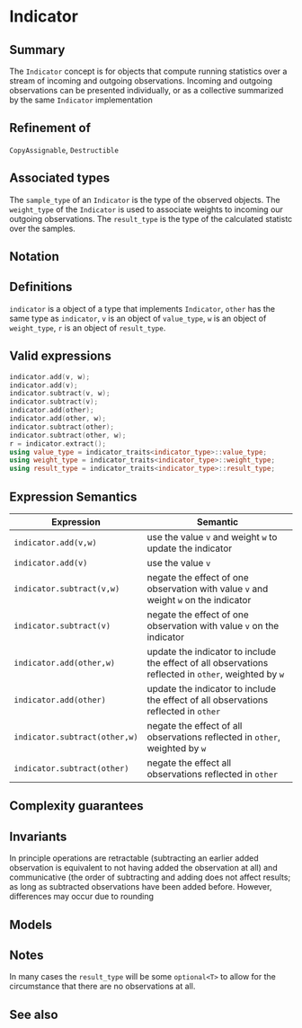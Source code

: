 # Indicator

## Summary
The `Indicator` concept is for objects that compute running statistics over a stream of incoming and outgoing observations. Incoming and outgoing observations can be presented individually, or as a collective summarized by the same `Indicator` implementation

## Refinement of
`CopyAssignable`, `Destructible` 

## Associated types
The `sample_type` of an `Indicator` is the type of the observed objects. The `weight_type` of the `Indicator` is used to associate weights to incoming our outgoing observations. The `result_type` is the type of the calculated statistc over the samples. 

## Notation

## Definitions
`indicator` is a object of a type that implements `Indicator`, `other` has the same type as `indicator`, `v` is an object of `value_type`, `w` is an object of `weight_type`, `r` is an object of `result_type`.

## Valid expressions
```cpp
indicator.add(v, w);
indicator.add(v);
indicator.subtract(v, w);
indicator.subtract(v);
indicator.add(other);
indicator.add(other, w);
indicator.subtract(other);
indicator.subtract(other, w);
r = indicator.extract();
using value_type = indicator_traits<indicator_type>::value_type;
using weight_type = indicator_traits<indicator_type>::weight_type;
using result_type = indicator_traits<indicator_type>::result_type;
```

## Expression Semantics

|Expression|Semantic|
|----------|--------|
|`indicator.add(v,w)`|use the value `v` and weight `w` to update the indicator|
|`indicator.add(v)`|use the value `v`|
|`indicator.subtract(v,w)`|negate the effect of one observation with value `v` and weight `w` on the indicator|
|`indicator.subtract(v)`|negate the effect of one observation with value `v` on the indicator|
|`indicator.add(other,w)`|update the indicator to include the effect of all observations reflected in `other`, weighted by `w`|
|`indicator.add(other)`|update the indicator to include the effect of all observations reflected in `other`|
|`indicator.subtract(other,w)`|negate the effect of all observations reflected in `other`, weighted by `w`|
|`indicator.subtract(other)`|negate the effect all observations reflected in `other`|

## Complexity guarantees

## Invariants
In principle operations are retractable (subtracting an earlier added observation is equivalent to not having added the observation at all) and communicative (the order of subtracting and adding does not affect results; as long as subtracted observations have been added before. However, differences may occur due to rounding

## Models

## Notes
In many cases the `result_type` will be some `optional<T>` to allow for the circumstance that there are no observations at all.
 
## See also
